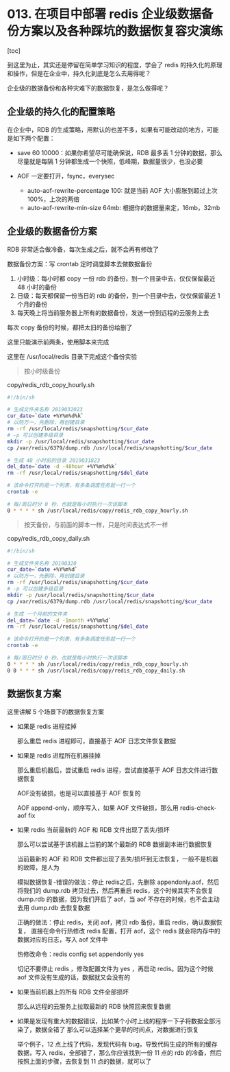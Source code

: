 # 013. 在项目中部署 redis 企业级数据备份方案以及各种踩坑的数据恢复容灾演练
[toc]

到这里为止，其实还是停留在简单学习知识的程度，学会了 redis 的持久化的原理和操作，但是在企业中，持久化到底是怎么去用得呢？

企业级的数据备份和各种灾难下的数据恢复，是怎么做得呢？

## 企业级的持久化的配置策略
在企业中，RDB 的生成策略，用默认的也差不多，如果有可能改动的地方，可能是如下两个配置：

- save 60 10000：如果你希望尽可能确保说，RDB 最多丢 1 分钟的数据，那么尽量就是每隔 1 分钟都生成一个快照，低峰期，数据量很少，也没必要

- AOF 一定要打开，fsync，everysec

    - auto-aof-rewrite-percentage 100: 就是当前 AOF 大小膨胀到超过上次 100%，上次的两倍
    - auto-aof-rewrite-min-size 64mb: 根据你的数据量来定，16mb，32mb

## 企业级的数据备份方案
RDB 非常适合做冷备，每次生成之后，就不会再有修改了

数据备份方案：写 crontab 定时调度脚本去做数据备份

1. 小时级：每小时都 copy 一份 rdb 的备份，到一个目录中去，仅仅保留最近 48 小时的备份
2. 日级：每天都保留一份当日的 rdb 的备份，到一个目录中去，仅仅保留最近 1 个月的备份
3. 每天晚上将当前服务器上所有的数据备份，发送一份到远程的云服务上去

每次 copy 备份的时候，都把太旧的备份给删了

这里只能演示前两条，使用脚本来完成

这里在 /usr/local/redis 目录下完成这个备份实验

> 按小时级备份

copy/redis_rdb_copy_hourly.sh
```bash
#!/bin/sh

# 生成文件夹名称 2019032023
cur_date=`date +%Y%m%d%k`
# 以防万一，先删除，再创建目录
rm -rf /usr/local/redis/snapshotting/$cur_date
# -p 可以创建多级目录
mkdir -p /usr/local/redis/snapshotting/$cur_date
cp /var/redis/6379/dump.rdb /usr/local/redis/snapshotting/$cur_date

# 生成 48 小时前的目录 2019031823
del_date=`date -d -48hour +%Y%m%d%k`
rm -rf /usr/local/redis/snapshotting/$del_date
```

```bash
# 该命令打开的是一个列表，有多条调度任务就一行一个
crontab -e

# 每/周日时分 0 秒，也就是每小时执行一次该脚本
0 * * * * sh /usr/local/redis/copy/redis_rdb_copy_hourly.sh
```

> 按天备份，与前面的脚本一样，只是时间表达式不一样

copy/redis_rdb_copy_daily.sh
```bash
#!/bin/sh

# 生成文件夹名称 20190320
cur_date=`date +%Y%m%d`
# 以防万一，先删除，再创建目录
rm -rf /usr/local/redis/snapshotting/$cur_date
# -p 可以创建多级目录
mkdir -p /usr/local/redis/snapshotting/$cur_date
cp /var/redis/6379/dump.rdb /usr/local/redis/snapshotting/$cur_date

# 生成 一个月前的文件夹
del_date=`date -d -1month +%Y%m%d`
rm -rf /usr/local/redis/snapshotting/$del_date
```

```bash
# 该命令打开的是一个列表，有多条调度任务就一行一个
crontab -e

# 每/周日时分 0 秒，也就是每小时执行一次该脚本
0 * * * * sh /usr/local/redis/copy/redis_rdb_copy_hourly.sh
0 0 * * * sh /usr/local/redis/copy/redis_rdb_copy_daily.sh
```

## 数据恢复方案
这里讲解 5 个场景下的数据恢复方案

- 如果是 redis 进程挂掉

    那么重启 redis 进程即可，直接基于 AOF 日志文件恢复数据
- 如果是 redis 进程所在机器挂掉

    那么重启机器后，尝试重启 redis 进程，尝试直接基于 AOF 日志文件进行数据恢复

    AOF没有破损，也是可以直接基于 AOF 恢复的

    AOF append-only，顺序写入，如果 AOF 文件破损，那么用 redis-check-aof fix
- 如果 redis 当前最新的 AOF 和 RDB 文件出现了丢失/损坏

    那么可以尝试基于该机器上当前的某个最新的 RDB 数据副本进行数据恢复

    当前最新的 AOF 和 RDB 文件都出现了丢失/损坏到无法恢复，一般不是机器的故障，是人为

    模拟数据恢复-错误的做法：停止 redis之后，先删除 appendonly.aof，然后将我们的 dump.rdb 拷贝过去，然后再重启 redis，这个时候其实不会恢复 dump.rdb 的数据，因为我们开启了 aof，当 aof 不存在的时候，也不会主动去用 dump.rdb 去恢复数据

    正确的做法：停止 redis，关闭 aof，拷贝 rdb 备份，重启 redis，确认数据恢复，
    直接在命令行热修改 redis 配置，打开 aof，这个 redis 就会将内存中的数据对应的日志，写入 aof 文件中

    热修改命令：redis config set appendonly yes

    切记不要停止 redis ，修改配置文件为 yes ，再启动 redis。因为这个时候 aof 文件没有生成的话，数据就又会没有的
- 如果当前机器上的所有 RDB 文件全部损坏

    那么从远程的云服务上拉取最新的 RDB 快照回来恢复数据
- 如果是发现有重大的数据错误，比如某个小时上线的程序一下子将数据全部污染了，数据全错了
    那么可以选择某个更早的时间点，对数据进行恢复

    举个例子，12 点上线了代码，发现代码有 bug，导致代码生成的所有的缓存数据，写入 redis，全部错了，那么你应该找到一份 11 点的 rdb 的冷备，然后按照上面的步骤，去恢复到 11 点的数据，就可以了
